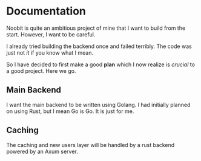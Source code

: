# Documentation

Noobit is quite an ambitious project of mine that I want to build from the start.
However, I want to be careful.

I already tried building the backend once and failed terribly.
The code was just not *it* if you know what I mean.

So I have decided to first make a good **plan** which I now realize is *crucial* to a good project.
Here we go.

## Main Backend

I want the main backend to be written using Golang. I had initially planned on using Rust, but I mean
Go is Go. It is just for me.

## Caching

The caching and new users layer will be handled by a rust backend powered by an Axum server.
